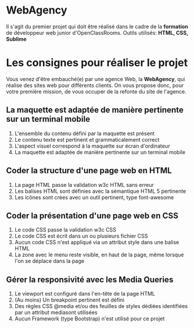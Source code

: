 # WebAgency


Il s'agit du premier projet qui doit être réalisé dans le cadre de la **formation** de développeur web junior d'OpenClassRooms. Outils utilisés: **HTML, CSS, Sublime**

# Les consignes pour réaliser le projet

Vous venez d'être embauché(e) par une agence Web, la **WebAgency**, qui réalise des sites web pour différents clients.
On vous propose donc, pour votre première mission, de vous occuper de la refonte du site de l'agence.

## La maquette est adaptée de manière pertinente sur un terminal mobile


 1. L'ensemble du contenu défini par la maquette est présent
 2. Le contenu texte est pertinent et grammaticalement correct 
 3. L'aspect visuel correspond à la maquette sur écran d'ordinateur
 4. La maquette est adaptée de manière pertinente sur un terminal mobile

## Coder la structure d'une page web en HTML

 1. La page HTML passe la validation w3c HTML sans erreur
 2. Les balises HTML sont définies avec la sémantique HTML 5 pertinente
 3. Les icônes sont crées avec un outil pertinent, type font-awesome


## Coder la présentation d'une page web en CSS

 1. Le code CSS passe la validation w3c CSS
 2. Le code CSS est écrit dans un ou plusieurs fichier CSS
 3. Aucun code CSS n'est appliqué via un attribut style dans une balise HTML
 4. La zone avec le menu reste visible, en haut de la page, même lorsque l'on se déplace dans la page


## Gérer la responsivité avec les Media Queries

 1. Le viewport est configuré dans l'en-tête de la page HTML
 2. (Au moins) Un breakpoint pertinent est défini
 3. Des règles CSS @media et/ou des feuilles de styles dédiées identifiées par un attribut mediasont utilisées 
 4. Aucun Framework (type Bootstrap) n'est utilisé pour ce projet

